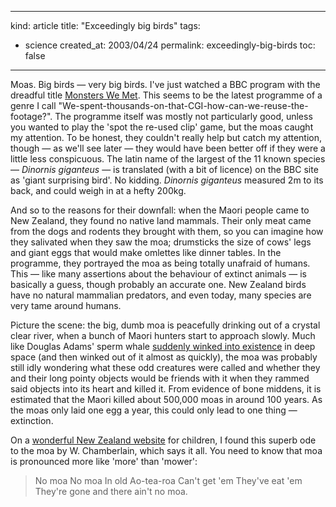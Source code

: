 -----
kind: article
title: "Exceedingly big birds"
tags:
- science
created_at: 2003/04/24
permalink: exceedingly-big-birds
toc: false
-----

<p>Moas. Big birds &mdash; very big birds. I've just watched a BBC program with the dreadful title <a href="http://www.bbc.co.uk/nature/programmes/tv/monsterswemet/" title="Monsters We Met website">Monsters We Met</a>. This seems to be the latest programme of a genre I call "We-spent-thousands-on-that-CGI-how-can-we-reuse-the-footage?". The programme itself was mostly not particularly good, unless you wanted to play the 'spot the re-used clip' game, but the moas caught my attention. To be honest, they couldn't really help but catch my attention, though &mdash; as we'll see later &mdash; they would have been better off if they were a little less conspicuous. The latin name of the largest of the 11 known species &mdash; <em>Dinornis giganteus</em> &mdash; is translated (with a bit of licence) on the BBC site as 'giant surprising bird'. No kidding. <em>Dinornis giganteus</em> measured 2m to its back, and could weigh in at a hefty 200kg.</p>

<p>And so to the reasons for their downfall: when the Maori people came to New Zealand, they found no native land mammals. Their only meat came from the dogs and rodents they brought with them, so you can imagine how they salivated when they saw the moa; drumsticks the size of cows' legs and giant eggs that would make omlettes like dinner tables. In the programme, they portrayed the moa as being totally unafraid of humans. This &mdash; like many assertions about the behaviour of extinct animals &mdash; is basically a guess, though probably an accurate one. New Zealand birds have no natural mammalian predators, and even today, many species are very tame around humans.
</p>

<p>Picture the scene: the big, dumb moa is peacefully drinking out of a crystal clear river, when a bunch of Maori hunters start to approach slowly. Much like Douglas Adams' sperm whale <a href="http://www.dpsnet.com/java/babage/fortune/hhg1">suddenly winked into existence</a> in deep space (and then winked out of it almost as quickly), the moa was probably still idly wondering what these odd creatures were called and whether they and their long pointy objects would be friends with it when they rammed said objects into its heart and killed it. From evidence of bone middens, it is estimated that the Maori killed about 500,000 moas in around 100 years. As the moas only laid one egg a year, this could only lead to one thing &mdash; extinction.</p>

<p>On a <a href="http://www.kcc.org.nz/birds/extinct/moa.htm" title="Kiwi Conservation Club">wonderful New Zealand website</a> for children, I found this superb ode to the moa by W. Chamberlain, which says it all. You need to know that moa is pronounced more like 'more' than 'mower':</p>

<blockquote>No moa
No moa
In old Ao-tea-roa
Can't get 'em
They've eat 'em
They're gone and there ain't no moa.
</blockquote>
